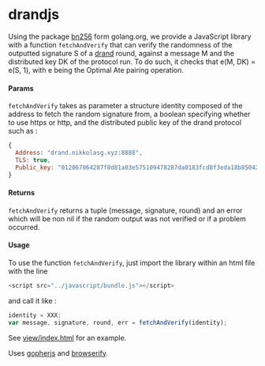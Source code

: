 # drandjs

Using the package [bn256](https://godoc.org/golang.org/x/crypto/bn256) form golang.org, we provide a JavaScript library with a function `fetchAndVerify` that can verify the randomness of the outputted signature S of a [drand](https://github.com/dedis/drand) round, against a message M and the distributed key DK of the protocol run. To do such, it checks that e(M, DK) = e(S, 1), with e being the Optimal Ate pairing operation.


#### Params
`fetchAndVerify` takes as parameter a structure identity composed of the address to fetch the random signature from, a boolean specifying whether to use https or http, and the distributed public key of the drand protocol such as :
```javascript
{
  Address: "drand.nikkolasg.xyz:8888",
  TLS: true,
  Public_key: "012067064287f0d81a03e575109478287da0183fcd8f3eda18b85042d1c8903ec8160c56eb6d5884d8c519c30bfa3bf5181f42bcd2efdbf4ba42ab0f31d13c97e9552543be1acf9912476b7da129d7c7e427fbafe69ac5b635773f488b8f46f3fc40c673b93a08a20c0e30fd84de8a89adb6fb95eca61ef2fff66527b3be4912de"
}
```
#### Returns
`fetchAndVerify` returns a tuple (message, signature, round) and an error which will be non nil if the random output was not verified or if a problem occurred.
#### Usage
To use the function `fetchAndVerify`, just import the library within an html file with the line
```javascript
<script src="../javascript/bundle.js"></script>
```
and call it like :
```javascript
identity = XXX;
var message, signature, round, err = fetchAndVerify(identity);
```
See [view/index.html](view/index.html) for an example.

Uses [gopherjs](https://github.com/gopherjs/gopherjs) and [browserify](http://browserify.org/).
